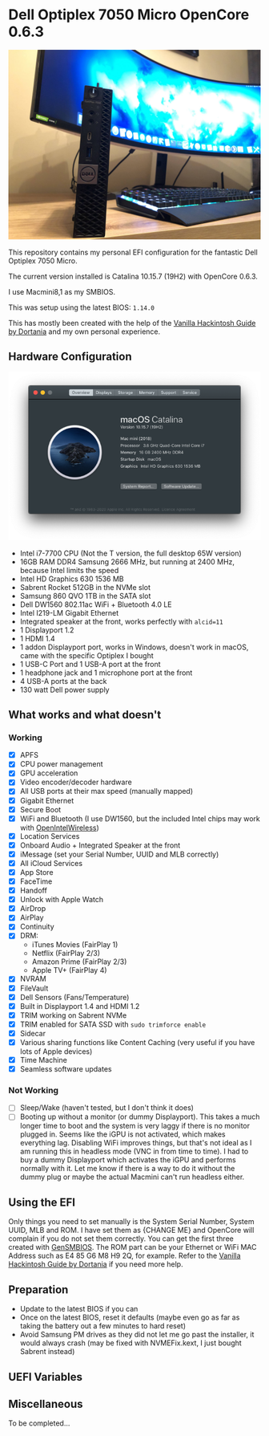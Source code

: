 # Dell Optiplex 7050 Micro OpenCore 0.6.3

![Optiplex Showoff](images/main.jpeg)

This repository contains my personal EFI configuration for the fantastic Dell Optiplex 7050 Micro.

The current version installed is Catalina 10.15.7 (19H2) with OpenCore 0.6.3.

I use Macmini8,1 as my SMBIOS.

This was setup using the latest BIOS: `1.14.0`

This has mostly been created with the help of the [Vanilla Hackintosh Guide by Dortania](https://dortania.github.io/OpenCore-Install-Guide/) and my own personal experience.

## Hardware Configuration

![About This Mac](images/aboutmac.png)

- Intel i7-7700 CPU (Not the T version, the full desktop 65W version)
- 16GB RAM DDR4 Samsung 2666 MHz, but running at 2400 MHz, because Intel limits the speed
- Intel HD Graphics 630 1536 MB
- Sabrent Rocket 512GB in the NVMe slot
- Samsung 860 QVO 1TB in the SATA slot
- Dell DW1560 802.11ac WiFi + Bluetooth 4.0 LE
- Intel I219-LM Gigabit Ethernet
- Integrated speaker at the front, works perfectly with `alcid=11`
- 1 Displayport 1.2
- 1 HDMI 1.4
- 1 addon Displayport port, works in Windows, doesn't work in macOS, came with the specific Optiplex I bought
- 1 USB-C Port and 1 USB-A port at the front
- 1 headphone jack and 1 microphone port at the front
- 4 USB-A ports at the back
- 130 watt Dell power supply

## What works and what doesn't

### Working

- [x] APFS
- [x] CPU power management
- [x] GPU acceleration
- [x] Video encoder/decoder hardware
- [x] All USB ports at their max speed (manually mapped)
- [x] Gigabit Ethernet
- [x] Secure Boot
- [x] WiFi and Bluetooth (I use DW1560, but the included Intel chips may work with [OpenIntelWireless](https://github.com/OpenIntelWireless/itlwm))
- [x] Location Services
- [x] Onboard Audio + Integrated Speaker at the front
- [x] iMessage (set your Serial Number, UUID and MLB correctly)
- [x] All iCloud Services
- [x] App Store
- [x] FaceTime
- [x] Handoff
- [x] Unlock with Apple Watch
- [x] AirDrop
- [x] AirPlay
- [x] Continuity
- [x] DRM:
  - iTunes Movies (FairPlay 1)
  - Netflix (FairPlay 2/3)
  - Amazon Prime (FairPlay 2/3)
  - Apple TV+ (FairPlay 4)
- [x] NVRAM
- [x] FileVault
- [x] Dell Sensors (Fans/Temperature)
- [x] Built in Displayport 1.4 and HDMI 1.2
- [x] TRIM working on Sabrent NVMe
- [x] TRIM enabled for SATA SSD with `sudo trimforce enable`
- [x] Sidecar
- [x] Various sharing functions like Content Caching (very useful if you have lots of Apple devices)
- [x] Time Machine
- [x] Seamless software updates

### Not Working

- [ ] Sleep/Wake (haven't tested, but I don't think it does)
- [ ] Booting up without a monitor (or dummy Displayport). This takes a much longer time to boot and the system is very laggy if there is no monitor plugged in. Seems like the iGPU is not activated, which makes everything lag. Disabling WiFi improves things, but that's not ideal as I am running this in headless mode (VNC in from time to time). I had to buy a dummy Displayport which activates the iGPU and performs normally with it. Let me know if there is a way to do it without the dummy plug or maybe the actual Macmini can't run headless either.

## Using the EFI

Only things you need to set manually is the System Serial Number, System UUID, MLB and ROM. I have set them as {CHANGE ME} and OpenCore will complain if you do not set them correctly. You can get the first three created with [GenSMBIOS](https://github.com/corpnewt/GenSMBIOS). The ROM part can be your Ethernet or WiFi MAC Address such as E4 85 G6 M8 H9 2Q, for example. Refer to the [Vanilla Hackintosh Guide by Dortania](https://dortania.github.io/OpenCore-Install-Guide/) if you need more help.

## Preparation

- Update to the latest BIOS if you can
- Once on the latest BIOS, reset it defaults (maybe even go as far as taking the battery out a few minutes to hard reset)
- Avoid Samsung PM drives as they did not let me go past the installer, it would always crash (may be fixed with NVMEFix.kext, I just bought Sabrent instead)

## UEFI Variables

## Miscellaneous

To be completed...
